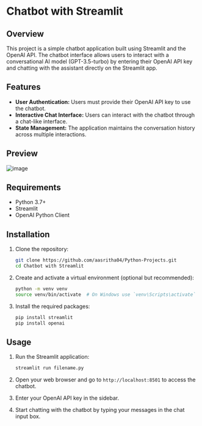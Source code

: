# Chatbot with Streamlit

## Overview

This project is a simple chatbot application built using Streamlit and the OpenAI API. The chatbot interface allows users to interact with a conversational AI model (GPT-3.5-turbo) by entering their OpenAI API key and chatting with the assistant directly on the Streamlit app.

## Features

- **User Authentication:** Users must provide their OpenAI API key to use the chatbot.
- **Interactive Chat Interface:** Users can interact with the chatbot through a chat-like interface.
- **State Management:** The application maintains the conversation history across multiple interactions.

## Preview
![image](https://github.com/user-attachments/assets/a7aad4e5-7c05-4729-832f-0e24c5730d8c)


## Requirements

- Python 3.7+
- Streamlit
- OpenAI Python Client

## Installation

1. Clone the repository:

    ```sh
    git clone https://github.com/aasritha04/Python-Projects.git
    cd Chatbot with Streamlit
    ```

2. Create and activate a virtual environment (optional but recommended):

    ```sh
    python -m venv venv
    source venv/bin/activate  # On Windows use `venv\Scripts\activate`
    ```

3. Install the required packages:

    ```sh
    pip install streamlit 
    pip install openai
    ```

## Usage

1. Run the Streamlit application:

    ```sh
    streamlit run filename.py
    ```

2. Open your web browser and go to `http://localhost:8501` to access the chatbot.

3. Enter your OpenAI API key in the sidebar.

4. Start chatting with the chatbot by typing your messages in the chat input box.


